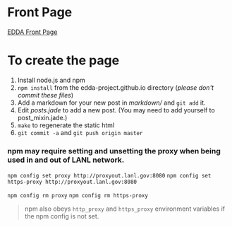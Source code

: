 Front Page
==========

[EDDA Front Page](http://edda-project.github.io)

# To create the page #

1. Install node.js and npm
2. `npm install` from the edda-project.github.io directory (*please don't commit these files*)
2. Add a markdown for your new post in *markdown/* and `git add` it.
3. Edit *posts.jade* to add a new post. (You may need to add yourself to
   post\_mixin.jade.)
4. `make` to regenerate the static html
5. `git commit -a` and `git push origin master`

### npm may require setting and unsetting the proxy when being used in and out of LANL network. ###

`npm config set proxy http://proxyout.lanl.gov:8080`
`npm config set https-proxy http://proxyout.lanl.gov:8080`

`npm config rm proxy`
`npm config rm https-proxy`

> npm also obeys `http_proxy` and `https_proxy` environment variables if the npm config is not set.
